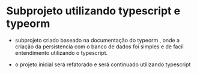 # Subprojeto utilizando typescript e typeorm

-	subprojeto criado baseado na documentação do typeorm , onde a criação da persistencia com o banco de dados foi simples e de facil entendimento utilizando o typescript.

- 	o projeto inicial será refatorado e será continuado utilizando typescript